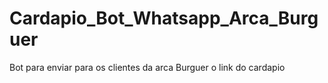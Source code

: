 # Cardapio_Bot_Whatsapp_Arca_Burguer
Bot para enviar para os clientes da arca Burguer o link do cardapio
